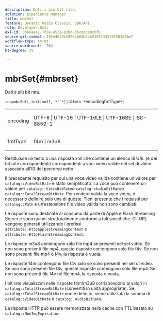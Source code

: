```yaml
---
description: Dati a più bit rate.
solution: Experience Manager
title: mbrSet
feature: Dynamic Media Classic, SDK/API
role: Developer,User
exl-id: 0568a4a1-7d6a-453e-83bc-05c0cde0c0f8
source-git-commit: 206e4643e3926cb85b4be2189743578f88180be7
workflow-type: tm+mt
source-wordcount: '264'
ht-degree: 3%

---
```


# mbrSet{#mbrset}

Dati a più bit rate.

`req=mbrSet[,text|xml[, *``*]][&fmt= *`encodingfmtType`*]`

<table id="simpletable_D2B8704E09B34337870A257CD7CB5C56"> 
 <tr class="strow"> 
  <td class="stentry"> <p><span class="codeph"><span class="varname"> encoding</span></span> </p> </td> 
  <td class="stentry"> <p><span class="codeph"> UTF-8 | UTF-16 | UTF-16LE | UTF-16BE | ISO-8859-1</span> </p></td> 
 </tr> 
 <tr class="strow"> 
  <td class="stentry"> <p><span class="codeph"><span class="varname"> fmtType</span></span> </p></td> 
  <td class="stentry"> <p><span class="codeph"> f4m | m3u8</span> </p></td> 
 </tr> 
</table>

Restituisce un testo o una risposta xml che contiene un elenco di URL (e dei bit rate corrispondenti) corrispondenti a voci video valide nel set di video associato all&#39;ID del percorso netto.

Il precedente requisito per cui una voce video valida contiene un valore per `catalog::VideoBitRate` è stato semplificato. La voce può contenere un valore per `catalog::VideoBitRate`*o* `catalog::AudioBitRate`*o* `catalog::TotalStreamBitRate`. Per rendere valida la voce video, è necessario definire solo una di queste. Tieni presente che i requisiti per `catalog::Path` e un’estensione file video valida non sono cambiati.

Le risposte sono destinate al consumo da parte di Apple e Flash Streaming Server e sono quindi strutturalmente conformi a tali specifiche. Gli URL vengono generati utilizzando i prefissi `attribute::HttpAppleStreamingContext` e `attribute::HttpFlashStreamingContext`.

Le risposte m3u8 contengono solo file mp4 se presenti nel set video. Se non sono presenti file mp4, queste risposte contengono solo file f4v. Se non sono presenti file mp4 o f4v, la risposta è vuota.

Le risposte f4m contengono file f4v solo se sono presenti nel set di video. Se non sono presenti file f4v, queste risposte contengono solo file mp4. Se non sono presenti file f4v né file mp4, la risposta è vuota.

I bit rate visualizzati nelle risposte f4m/m3u8 corrispondono ai valori in `catalog::TotalStreamBitRate` (convertiti in unità appropriate). Se `catalog::TotalStreamBitRate` non è definito, viene utilizzata la somma di `catalog::VideoBitRate` e `catalog::AudioBitRate`.

La risposta HTTP può essere memorizzata nella cache con TTL basato su `catalog::NonImgExpiration`.
